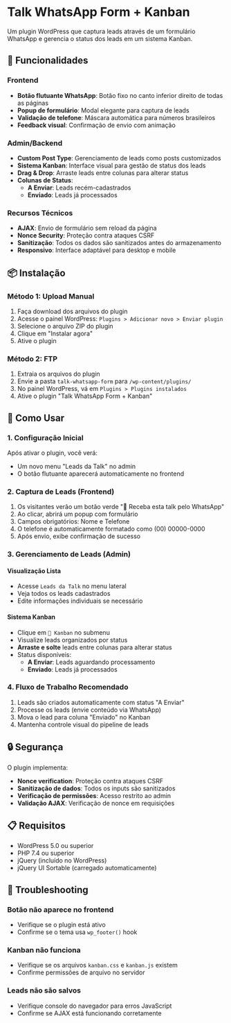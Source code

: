 # Talk WhatsApp Form + Kanban

Um plugin WordPress que captura leads através de um formulário WhatsApp e gerencia o status dos leads em um sistema Kanban.

## 🚀 Funcionalidades

### Frontend
- **Botão flutuante WhatsApp**: Botão fixo no canto inferior direito de todas as páginas
- **Popup de formulário**: Modal elegante para captura de leads
- **Validação de telefone**: Máscara automática para números brasileiros
- **Feedback visual**: Confirmação de envio com animação

### Admin/Backend
- **Custom Post Type**: Gerenciamento de leads como posts customizados
- **Sistema Kanban**: Interface visual para gestão de status dos leads
- **Drag & Drop**: Arraste leads entre colunas para alterar status
- **Colunas de Status**:
  - **A Enviar**: Leads recém-cadastrados
  - **Enviado**: Leads já processados

### Recursos Técnicos
- **AJAX**: Envio de formulário sem reload da página
- **Nonce Security**: Proteção contra ataques CSRF
- **Sanitização**: Todos os dados são sanitizados antes do armazenamento
- **Responsivo**: Interface adaptável para desktop e mobile

## 📦 Instalação

### Método 1: Upload Manual
1. Faça download dos arquivos do plugin
2. Acesse o painel WordPress: `Plugins > Adicionar novo > Enviar plugin`
3. Selecione o arquivo ZIP do plugin
4. Clique em "Instalar agora"
5. Ative o plugin

### Método 2: FTP
1. Extraia os arquivos do plugin
2. Envie a pasta `talk-whatsapp-form` para `/wp-content/plugins/`
3. No painel WordPress, vá em `Plugins > Plugins instalados`
4. Ative o plugin "Talk WhatsApp Form + Kanban"


## 🔧 Como Usar

### 1. Configuração Inicial
Após ativar o plugin, você verá:
- Um novo menu "Leads da Talk" no admin
- O botão flutuante aparecerá automaticamente no frontend

### 2. Captura de Leads (Frontend)
1. Os visitantes verão um botão verde "📩 Receba esta talk pelo WhatsApp"
2. Ao clicar, abrirá um popup com formulário
3. Campos obrigatórios: Nome e Telefone
4. O telefone é automaticamente formatado como (00) 00000-0000
5. Após envio, exibe confirmação de sucesso

### 3. Gerenciamento de Leads (Admin)

#### Visualização Lista
- Acesse `Leads da Talk` no menu lateral
- Veja todos os leads cadastrados
- Edite informações individuais se necessário

#### Sistema Kanban
- Clique em `📌 Kanban` no submenu
- Visualize leads organizados por status
- **Arraste e solte** leads entre colunas para alterar status
- Status disponíveis:
  - **A Enviar**: Leads aguardando processamento
  - **Enviado**: Leads já processados

### 4. Fluxo de Trabalho Recomendado
1. Leads são criados automaticamente com status "A Enviar"
2. Processe os leads (envie conteúdo via WhatsApp)
3. Mova o lead para coluna "Enviado" no Kanban
4. Mantenha controle visual do pipeline de leads


## 🔒 Segurança

O plugin implementa:
- **Nonce verification**: Proteção contra ataques CSRF
- **Sanitização de dados**: Todos os inputs são sanitizados
- **Verificação de permissões**: Acesso restrito ao admin
- **Validação AJAX**: Verificação de nonce em requisições

## 📋 Requisitos

- WordPress 5.0 ou superior
- PHP 7.4 ou superior
- jQuery (incluído no WordPress)
- jQuery UI Sortable (carregado automaticamente)

## 🐛 Troubleshooting

### Botão não aparece no frontend
- Verifique se o plugin está ativo
- Confirme se o tema usa `wp_footer()` hook

### Kanban não funciona
- Verifique se os arquivos `kanban.css` e `kanban.js` existem
- Confirme permissões de arquivo no servidor

### Leads não são salvos
- Verifique console do navegador para erros JavaScript
- Confirme se AJAX está funcionando corretamente


